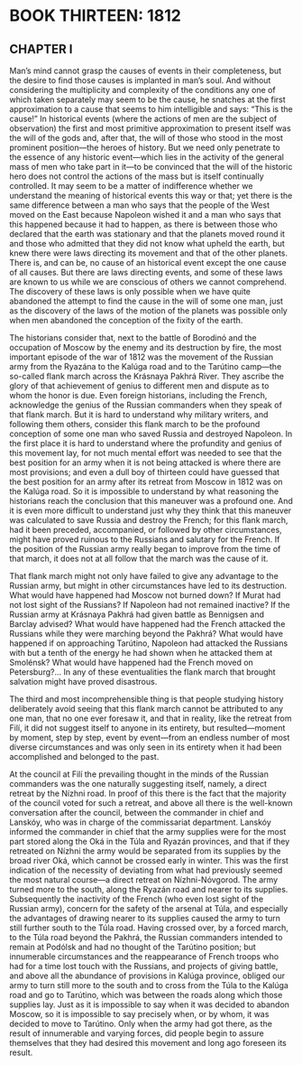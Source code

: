# BOOK THIRTEEN: 1812





## CHAPTER I

Man’s mind cannot grasp the causes of events in their completeness, but
the desire to find those causes is implanted in man’s soul. And without
considering the multiplicity and complexity of the conditions any one
of which taken separately may seem to be the cause, he snatches at the
first approximation to a cause that seems to him intelligible and says:
“This is the cause!” In historical events (where the actions of men are
the subject of observation) the first and most primitive approximation
to present itself was the will of the gods and, after that, the will of
those who stood in the most prominent position—the heroes of history.
But we need only penetrate to the essence of any historic event—which
lies in the activity of the general mass of men who take part in it—to
be convinced that the will of the historic hero does not control the
actions of the mass but is itself continually controlled. It may seem
to be a matter of indifference whether we understand the meaning of
historical events this way or that; yet there is the same difference
between a man who says that the people of the West moved on the East
because Napoleon wished it and a man who says that this happened because
it had to happen, as there is between those who declared that the
earth was stationary and that the planets moved round it and those who
admitted that they did not know what upheld the earth, but knew there
were laws directing its movement and that of the other planets. There
is, and can be, no cause of an historical event except the one cause of
all causes. But there are laws directing events, and some of these laws
are known to us while we are conscious of others we cannot comprehend.
The discovery of these laws is only possible when we have quite
abandoned the attempt to find the cause in the will of some one man,
just as the discovery of the laws of the motion of the planets was
possible only when men abandoned the conception of the fixity of the
earth.

The historians consider that, next to the battle of Borodinó and the
occupation of Moscow by the enemy and its destruction by fire, the most
important episode of the war of 1812 was the movement of the Russian
army from the Ryazána to the Kalúga road and to the Tarútino camp—the
so-called flank march across the Krásnaya Pakhrá River. They ascribe the
glory of that achievement of genius to different men and dispute as to
whom the honor is due. Even foreign historians, including the French,
acknowledge the genius of the Russian commanders when they speak of
that flank march. But it is hard to understand why military writers,
and following them others, consider this flank march to be the profound
conception of some one man who saved Russia and destroyed Napoleon. In
the first place it is hard to understand where the profundity and genius
of this movement lay, for not much mental effort was needed to see that
the best position for an army when it is not being attacked is where
there are most provisions; and even a dull boy of thirteen could have
guessed that the best position for an army after its retreat from Moscow
in 1812 was on the Kalúga road. So it is impossible to understand by
what reasoning the historians reach the conclusion that this maneuver
was a profound one. And it is even more difficult to understand just why
they think that this maneuver was calculated to save Russia and destroy
the French; for this flank march, had it been preceded, accompanied,
or followed by other circumstances, might have proved ruinous to the
Russians and salutary for the French. If the position of the Russian
army really began to improve from the time of that march, it does not at
all follow that the march was the cause of it.

That flank march might not only have failed to give any advantage to
the Russian army, but might in other circumstances have led to its
destruction. What would have happened had Moscow not burned down? If
Murat had not lost sight of the Russians? If Napoleon had not remained
inactive? If the Russian army at Krásnaya Pakhrá had given battle as
Bennigsen and Barclay advised? What would have happened had the French
attacked the Russians while they were marching beyond the Pakhrá? What
would have happened if on approaching Tarútino, Napoleon had attacked
the Russians with but a tenth of the energy he had shown when he
attacked them at Smolénsk? What would have happened had the French moved
on Petersburg?... In any of these eventualities the flank march that
brought salvation might have proved disastrous.

The third and most incomprehensible thing is that people studying
history deliberately avoid seeing that this flank march cannot be
attributed to any one man, that no one ever foresaw it, and that in
reality, like the retreat from Filí, it did not suggest itself to anyone
in its entirety, but resulted—moment by moment, step by step, event by
event—from an endless number of most diverse circumstances and was only
seen in its entirety when it had been accomplished and belonged to the
past.

At the council at Filí the prevailing thought in the minds of the
Russian commanders was the one naturally suggesting itself, namely, a
direct retreat by the Nízhni road. In proof of this there is the fact
that the majority of the council voted for such a retreat, and above
all there is the well-known conversation after the council, between the
commander in chief and Lanskóy, who was in charge of the commissariat
department. Lanskóy informed the commander in chief that the army
supplies were for the most part stored along the Oká in the Túla and
Ryazán provinces, and that if they retreated on Nízhni the army would
be separated from its supplies by the broad river Oká, which cannot be
crossed early in winter. This was the first indication of the necessity
of deviating from what had previously seemed the most natural course—a
direct retreat on Nízhni-Nóvgorod. The army turned more to the south,
along the Ryazán road and nearer to its supplies. Subsequently the
inactivity of the French (who even lost sight of the Russian army),
concern for the safety of the arsenal at Túla, and especially the
advantages of drawing nearer to its supplies caused the army to turn
still further south to the Túla road. Having crossed over, by a forced
march, to the Túla road beyond the Pakhrá, the Russian commanders
intended to remain at Podólsk and had no thought of the Tarútino
position; but innumerable circumstances and the reappearance of French
troops who had for a time lost touch with the Russians, and projects
of giving battle, and above all the abundance of provisions in Kalúga
province, obliged our army to turn still more to the south and to cross
from the Túla to the Kalúga road and go to Tarútino, which was between
the roads along which those supplies lay. Just as it is impossible to
say when it was decided to abandon Moscow, so it is impossible to say
precisely when, or by whom, it was decided to move to Tarútino. Only
when the army had got there, as the result of innumerable and varying
forces, did people begin to assure themselves that they had desired this
movement and long ago foreseen its result.





